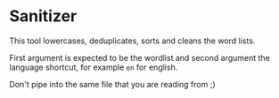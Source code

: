 # Sanitizer

This tool lowercases, deduplicates, sorts and cleans the word lists.

First argument is expected to be the wordlist and second argument the language shortcut, for example `en` for english.

Don't pipe into the same file that you are reading from ;)
